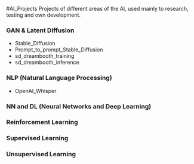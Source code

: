 #AI_Projects
Projects of different areas of the AI, used mainly to research, testing and own development.


### GAN & Latent Diffusion
- Stable_Diffusion
- Prompt_to_prompt_Stable_Diffusion
- sd_dreambooth_training
- sd_dreambooth_inference

### NLP (Natural Language Processing)
- OpenAI_Whisper

### NN and DL (Neural Networks and Deep Learning)

### Reinforcement Learning

### Supervised Learning

### Unsupervised Learning
